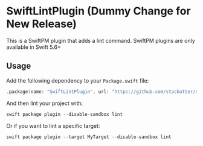 # SwiftLintPlugin (Dummy Change for New Release)

This is a SwiftPM plugin that adds a lint command. SwiftPM plugins are only available in Swift 5.6+

## Usage

Add the following dependency to your `Package.swift` file:

```swift
.package(name: "SwiftLintPlugin", url: "https://github.com/stackotter/swift-lint-plugin", branch: "main")
```

And then lint your project with:

```swift
swift package plugin --disable-sandbox lint
```

Or if you want to lint a specific target:

```swift
swift package plugin --target MyTarget --disable-sandbox lint
```
